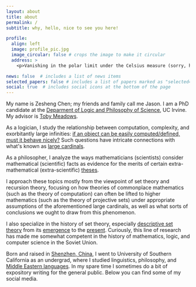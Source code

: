 ```yaml
---
layout: about
title: about
permalink: /
subtitle: why, hello, nice to see you here!

profile:
  align: left
  image: profile_pic.jpg
  image_circular: false # crops the image to make it circular
  address: >
    <p>Vanishing in the polar limit under the Celsius measure (sorry, hehe)</p>

news: false  # includes a list of news items
selected_papers: false # includes a list of papers marked as "selected={true}"
social: true  # includes social icons at the bottom of the page
---
```

My name is Zesheng Chen; my friends and family call me Jason. I am a PhD candidate at the [Deparment of Logic and Philosophy of Science](https://www.lps.uci.edu/), UC Irvine. My advisor is [Toby Meadows](https://sites.google.com/site/tobymeadows/).

As a logician, I study the relationship between computation, complexity, and exorbitantly large infinities: [if an object can be easily computed/defined, must it behave nicely?](https://www.math.ucla.edu/~ynm/lectures/ws2016-lec1.pdf) Such questions have intricate connections with what's known as [large cardinals](https://en.wikipedia.org/wiki/Large_cardinal). 


As a philosopher, I analyze the ways mathematicians (scientists) consider mathematical (scientific) facts as evidence for the merits of certain extra-mathematical (extra-scientific) [theses](https://en.wikipedia.org/wiki/Church-Turing_thesis). 

I approach these topics mostly from the viewpoint of set theory and recursion theory, focusing on how theories of commonplace mathematics (such as the theory of computation) can often be lifted to higher mathematics (such as the theory of projective sets) under appropriate assumptions of the aforementioned large cardinals, as well as what sorts of conclusions we ought to draw from this phenomenon.

I also specialize in the history of set theory, especially [descriptive set theory](https://en.wikipedia.org/wiki/Descriptive_set_theory) from its [emergence](http://math.bu.edu/people/aki/2.pdf) to the [present](https://users.math.cas.cz/~zapletal/mmain.pdf). Curiously, this line of research has made me somewhat competent in the history of mathematics, logic, and computer science in the Soviet Union.

Born and raised in [Shenzhen, China](https://en.wikipedia.org/wiki/Shenzhen), I went to University of Southern California as an undergrad, where I studied linguistics, philosophy, and [Middle Eastern languages](https://www.youtube.com/watch?v=E-swEAaXVj4). In my spare time I sometimes do a bit of expository writing for the general public. Below you can find some of my social media.